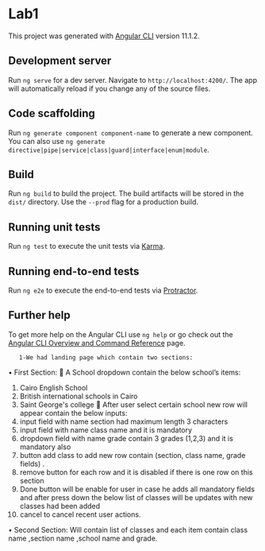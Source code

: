# Lab1

This project was generated with [Angular CLI](https://github.com/angular/angular-cli) version 11.1.2.

## Development server

Run `ng serve` for a dev server. Navigate to `http://localhost:4200/`. The app will automatically reload if you change any of the source files.

## Code scaffolding

Run `ng generate component component-name` to generate a new component. You can also use `ng generate directive|pipe|service|class|guard|interface|enum|module`.

## Build

Run `ng build` to build the project. The build artifacts will be stored in the `dist/` directory. Use the `--prod` flag for a production build.

## Running unit tests

Run `ng test` to execute the unit tests via [Karma](https://karma-runner.github.io).

## Running end-to-end tests

Run `ng e2e` to execute the end-to-end tests via [Protractor](http://www.protractortest.org/).

## Further help

To get more help on the Angular CLI use `ng help` or go check out the [Angular CLI Overview and Command Reference](https://angular.io/cli) page.

       1-We had landing page which contain two sections:
•	First Section:
	A School dropdown contain the below school’s items:
1.	Cairo English School
2.	British international schools in Cairo
3.	Saint George's college
	After user select certain school new row will appear contain the below inputs:
1.	input field with name section had maximum length 3 characters
2.	input field with name class name and it is mandatory
3.	dropdown field with name grade contain 3 grades (1,2,3) and it is mandatory also
4.	button add class to add new row contain (section, class name, grade fields) .
5.	remove button for each row and it is disabled if there is one row on this section
6.	Done button will be enable for user in case he adds all mandatory fields and after press down the below list of classes will be updates with new classes had been added
7.	cancel to cancel recent user actions.

•	Second Section:
Will contain list of classes and each item contain class name ,section name ,school name  and grade.

